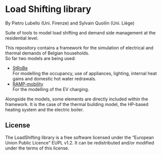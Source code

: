 # Load Shifting library

By Pietro Lubello (Uni. Firenze) and Sylvain Quoilin (Uni. Liège)

Suite of tools to model load shifting and demand side management at the residential level.

This repository contains a framework for the simulation of electrical and thermal demands of Belgian households.  
So far two models are being used:
- [StRoBe](https://github.com/open-ideas/StROBe)  
    For modelling the occupancy, use of appliances, lighting, internal heat gains and domestic hot water redrawals.
- [RAMP-mobility](https://github.com/RAMP-project/RAMP-mobility)  
    For the modelling of the EV charging.  

Alongside the models, some elements are directly included within the framework. It is the case of the thermal building model, the HP-based heating system and the electric boiler.

## License

The LoadShifting library is a free software licensed under the “European Union Public Licence" EUPL v1.2. It 
can be redistributed and/or modified under the terms of this license.